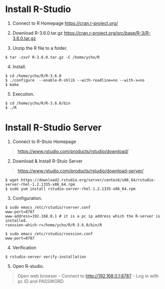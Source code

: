 # Install R-Studio

1. Connect to R Homepage
<https://cran.r-project.org/>

2. Download R-3.6.0.tar.gz
<https://cran.r-project.org/src/base/R-3/R-3.6.0.tar.gz>

3. Unzip the R file to a folder.
```
$ tar -zxvf R-3.6.0.tar.gz -C /home/ycho/R
```

4. Install.
```
$ cd /home/ycho/R/R-3.6.0
$ ./configure  --enable-R-shlib --with-readline=no --with-x=no
$ make
```

5. Execution.
```
$ cd /home/ycho/R/R-3.6.0/bin
$ ./R
```


# Install R-Studio Server

1. Connect to R-Stuio Homepage
> <https://www.rstudio.com/products/rstudio/download/>

2. Download & Install R-Stuio Server
> <https://www.rstudio.com/products/rstudio/download-server/>
```
$ wget https://download2.rstudio.org/server/centos6/x86_64/rstudio-server-rhel-1.2.1335-x86_64.rpm
$ sudo yum install rstudio-server-rhel-1.2.1335-x86_64.rpm
```

3. Configuration.
```
$ sudo emacs /etc/rstudio/rserver.conf
www-port=8787
www-address=192.168.0.1 # it is a pc ip address which the R-server is installed.
rsession-which-r=/home/ycho/R/R-3.6.0/bin/R

$ sudo emacs /etc/rstudio/rsession.conf
www-port=8787
```

4. Verification
```
$ rstudio-server verify-installation
```

5. Open R-studio.
> Open web browser - Connect to http://192.168.0.1:8787 - Log in with pc ID and PASSWORD.
